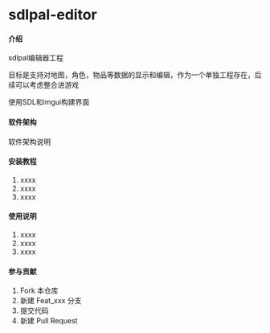 # sdlpal-editor

#### 介绍
sdlpal编辑器工程

目标是支持对地图，角色，物品等数据的显示和编辑，作为一个单独工程存在，后续可以考虑整合进游戏

使用SDL和imgui构建界面

#### 软件架构
软件架构说明


#### 安装教程

1.  xxxx
2.  xxxx
3.  xxxx

#### 使用说明

1.  xxxx
2.  xxxx
3.  xxxx

#### 参与贡献

1.  Fork 本仓库
2.  新建 Feat_xxx 分支
3.  提交代码
4.  新建 Pull Request


